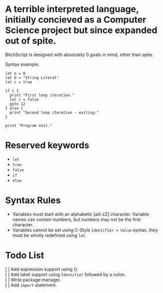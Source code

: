 # A terrible interpreted language, initially concieved as a Computer Science project but since expanded out of spite.

BitchScript is designed with absolutely 0 goals in mind, other than spite.

Syntax example:

```
let a = 0
let b = "String Literal"
let c = true

if c {
  print "First loop iteration."
  let c = false
  goto 12
} else {
  print "Second loop iteration - exiting."
}

print "Program exit."
```


# Reserved keywords

* `let`
* `true`
* `false`
* `if`
* `else`

# Syntax Rules

* Variables must start with an alphabetic [aA-zZ] character. Variable names can contain numbers, but numbers may not be the first character.
* Variables cannot be set using C-Style `Identifier = Value` syntax, they must be wholly redefined using `let`.


# Todo List

[ ] Add expression support using ().  
[ ] Add label support using `Identifier` followed by a colon.  
[ ] Write package manager.  
[ ] Add `import` statement.  
